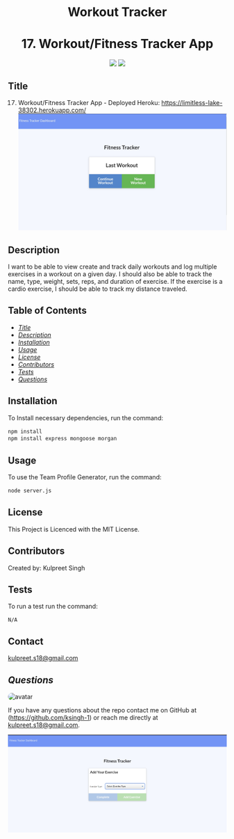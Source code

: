 <h1 align="center">Workout Tracker</h1>

<h1 align="center">17. Workout/Fitness Tracker App</h1>
<p align="center" margin="50px">
    <a>
    <img src="https://img.shields.io/badge/Creator-KSingh-orange"/>
    </a>
    <a>
    <img src="https://img.shields.io/badge/Student-SMU-red"/>
    </a>
</p>

## Title
17. Workout/Fitness Tracker App - Deployed Heroku: https://limitless-lake-38302.herokuapp.com/
![Screenshot](https://github.com/ksingh-1/17.-Fitness-Tracker/blob/master/images/FTfront.JPG)

## Description
I want to be able to view create and track daily workouts and log multiple exercises in a workout on a given day. 
I should also be able to track the name, type, weight, sets, reps, and duration of exercise. 
If the exercise is a cardio exercise, I should be able to track my distance traveled.

## Table of Contents
* *[Title](#title)*
* *[Description](#description)*
* *[Installation](#installation)*
* *[Usage](#usage)*
* *[License](#license)*
* *[Contributors](#contributors)*
* *[Tests](#tests)*
* *[Questions](#questions)*


## Installation
To Install necessary dependencies, run the command:
```sh
npm install
npm install express mongoose morgan
```

## Usage
To use the Team Profile Generator, run the command:
```sh
node server.js
```

## License
This Project is Licenced with the MIT License.


## Contributors
Created by:
Kulpreet Singh

## Tests
To run a test run the command:
```
N/A
```

## Contact
kulpreet.s18@gmail.com


## *Questions*
<img src="https://avatars1.githubusercontent.com/u/62266210?v=4" alt="avatar" style="border-radius: 15px" width="60"/>

If you have any questions about the repo contact me on GitHub at (https://github.com/ksingh-1)
or reach me directly at <kulpreet.s18@gmail.com>.

![final-screen](https://github.com/ksingh-1/17.-Fitness-Tracker/blob/master/images/FT2.jpg)
